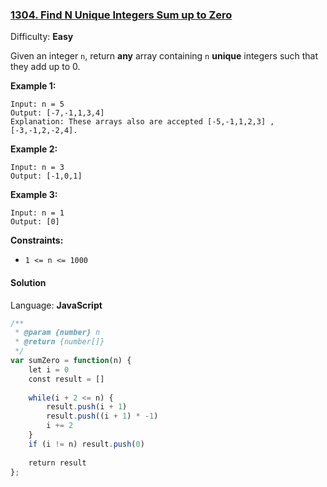 ### [1304\. Find N Unique Integers Sum up to Zero](https://leetcode.com/problems/find-n-unique-integers-sum-up-to-zero/)

Difficulty: **Easy**


Given an integer `n`, return **any** array containing `n` **unique** integers such that they add up to 0.

**Example 1:**

```
Input: n = 5
Output: [-7,-1,1,3,4]
Explanation: These arrays also are accepted [-5,-1,1,2,3] , [-3,-1,2,-2,4].
```

**Example 2:**

```
Input: n = 3
Output: [-1,0,1]
```

**Example 3:**

```
Input: n = 1
Output: [0]
```

**Constraints:**

*   `1 <= n <= 1000`


#### Solution

Language: **JavaScript**

```javascript
/**
 * @param {number} n
 * @return {number[]}
 */
var sumZero = function(n) {
    let i = 0
    const result = []
    
    while(i + 2 <= n) {
        result.push(i + 1)
        result.push((i + 1) * -1)
        i += 2
    }
    if (i != n) result.push(0)
    
    return result
};
```